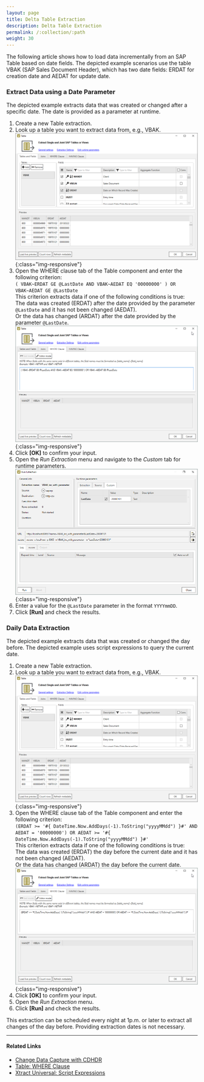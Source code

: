 ```yaml
---
layout: page
title: Delta Table Extraction
description: Delta Table Extraction
permalink: /:collection/:path
weight: 30
---
```


The following article shows how to load data incrementally from an SAP Table based on date fields.
The depicted example scenarios use the table VBAK (SAP Sales Document Header), which has two date fields: ERDAT for creation date and AEDAT for update date.

### Extract Data using a Date Parameter

The depicted example extracts data that was created or changed after a specific date.
The date is provided as a parameter at runtime.

1. Create a new Table extraction.
2. Look up a table you want to extract data from, e.g., VBAK. <br>
![VBAK-Table](/img/contents/VBAK-Table.png){:class="img-responsive"}
3. Open the WHERE clause tab of the Table component and enter the following criterion: <br>
`( VBAK~ERDAT GE @LastDate AND VBAK~AEDAT EQ '00000000' ) OR VBAK~AEDAT GE @LastDate` <br>
This criterion extracts data if one of the following conditions is true: <br>
The data was created (ERDAT) after the date provided by the parameter `@LastDate` and it has not been changed (AEDAT). <br>
Or the data has changed (ARDAT) after the date provided by the parameter `@LastDate`.
![Where-Clause_Date-Param](/img/contents/Where-Clause_Date-Param.png){:class="img-responsive"}
4. Click **[OK]** to confirm your input.
5. Open the *Run Extraction* menu and navigate to the *Custom* tab for runtime parameters.<br>
![Where-Clause_Run-Extraction-Param](/img/contents/xu/run-extraction-parameter.png){:class="img-responsive"}
6. Enter a value for the `@LastDate` parameter in the format `YYYYmmDD`.
7. Click **[Run]** and check the results.

### Daily Data Extraction

The depicted example extracts data that was created or changed the day before.
The depicted example uses script expressions to query the current date.

1. Create a new Table extraction.
2. Look up a table you want to extract data from, e.g., VBAK. <br>
![VBAK-Table](/img/contents/VBAK-Table.png){:class="img-responsive"}
3. Open the WHERE clause tab of the Table component and enter the following criterion: <br>
`(ERDAT >= '#{ DateTime.Now.AddDays(-1).ToString("yyyyMMdd") }#' AND AEDAT = '00000000') OR AEDAT >= '#{ DateTime.Now.AddDays(-1).ToString("yyyyMMdd") }#'` <br>
This criterion extracts data if one of the following conditions is true:<br>
The data was created (ERDAT) the day before the current date and it has not been changed (AEDAT).<br>
Or the data has changed (ARDAT) the day before the current date.
![Where-Clause_Daily](/img/contents/Where-Clause-Daily.png){:class="img-responsive"}
4. Click **[OK]** to confirm your input.
5. Open the *Run Extraction* menu.
7. Click **[Run]** and check the results.

This extraction can be scheduled every night at 1p.m. or later to extract all changes of the day before.
Providing extraction dates is not necessary.
 
******

#### Related Links
- [Change Data Capture with CDHDR](./change-data-capture-with-cdhdr)
- [Table: WHERE Clause](https://help.theobald-software.com/en/xtract-universal/table/where-clause)
- [Xtract Universal: Script Expressions](https://help.theobald-software.com/en/xtract-universal/advanced-techniques/script-expressions)

